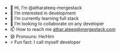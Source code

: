 - 👋 Hi, I’m @atharateeq-mergestack
- 👀 I’m interested in development 
- 🌱 I’m currently learning full stack
- 💞️ I’m looking to collaborate on any developer
- 📫 How to reach me athar.ateeq@mergestack.com
- 😄 Pronouns: He/Him
- ⚡ Fun fact: I call myself developer
  

<!---
atharateeq-mergestack/atharateeq-mergestack is a ✨ special ✨ repository because its `README.md` (this file) appears on your GitHub profile.
You can click the Preview link to take a look at your changes.
--->
